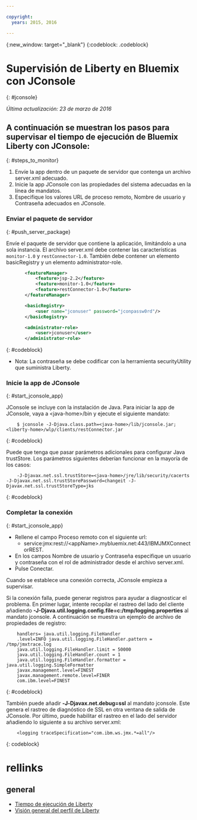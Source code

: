 ```yaml
---

copyright:
  years: 2015, 2016

---
```


{:new_window: target="_blank"}
{:codeblock: .codeblock}

# Supervisión de Liberty en Bluemix con JConsole
{: #jconsole}

*Última actualización: 23 de marzo de 2016*

## A continuación se muestran los pasos para supervisar el tiempo de ejecución de Bluemix Liberty con JConsole:
{: #steps_to_monitor}

1. Envíe la app dentro de un paquete de servidor que contenga un archivo server.xml adecuado.
2. Inicie la app JConsole con las propiedades del sistema adecuadas en la línea de mandatos.
3. Especifique los valores URL de proceso remoto, Nombre de usuario y Contraseña adecuados en JConsole.

### Enviar el paquete de servidor
{: #push_server_package}

Envíe el paquete de servidor que contiene la aplicación, limitándolo a una sola instancia. El archivo server.xml debe contener las características `monitor-1.0` y `restConnector-1.0`. También debe contener un elemento basicRegistry y un elemento administrator-role.
```xml
       <featureManager>
           <feature>jsp-2.2</feature>
           <feature>monitor-1.0</feature>
           <feature>restConnector-1.0</feature>
       </featureManager>

       <basicRegistry>
           <user name="jconuser" password="jconpassw0rd"/>
       </basicRegistry>

       <administrator-role>
           <user>jconuser</user>
       </administrator-role>
```
{: #codeblock}

   * Nota: La contraseña se debe codificar con la herramienta securityUtility que suministra Liberty.

### Inicie la app de JConsole
{: #start_jconsole_app}

JConsole se incluye con la instalación de Java. Para iniciar la app de JConsole, vaya a &lt;java-home&gt;/bin y ejecute el siguiente mandato:
```
    $ jconsole -J-Djava.class.path=<java-home>/lib/jconsole.jar;<liberty-home>/wlp/clients/restConnector.jar
```
{: #codeblock}

Puede que tenga que pasar parámetros adicionales para configurar Java trustStore. Los parámetros siguientes deberían funcionar en la mayoría de los casos:
```
    -J-Djavax.net.ssl.trustStore=<java-home>/jre/lib/security/cacerts -J-Djavax.net.ssl.trustStorePassword=changeit -J-Djavax.net.ssl.trustStoreType=jks
```
{: #codeblock}

### Completar la conexión
{: #start_jconsole_app}
  * Rellene el campo Proceso remoto con el siguiente url:
    * service:jmx:rest://&lt;appName&gt;.mybluemix.net:443/IBMJMXConnectorREST.
  *  En los campos Nombre de usuario y Contraseña especifique un usuario y contraseña con el rol de administrador desde el archivo server.xml.
  * Pulse Conectar.

Cuando se establece una conexión correcta, JConsole empieza a supervisar.

Si la conexión falla, puede generar registros para ayudar a diagnosticar el problema.  En primer lugar, intente recopilar el rastreo del lado del cliente añadiendo **-J-Djava.util.logging.config.file=c:/tmp/logging.properties** al mandato jconsole.
A continuación se muestra un ejemplo de archivo de propiedades de registro:
```
    handlers= java.util.logging.FileHandler
    .level=INFO java.util.logging.FileHandler.pattern = /tmp/jmxtrace.log
    java.util.logging.FileHandler.limit = 50000
    java.util.logging.FileHandler.count = 1
    java.util.logging.FileHandler.formatter = java.util.logging.SimpleFormatter
    javax.management.level=FINEST
    javax.management.remote.level=FINER
    com.ibm.level=FINEST
```
{: #codeblock}

También puede añadir <b>&dash;J&dash;Djavax.net.debug=ssl</b> al mandato jconsole. Este genera el rastreo de diagnóstico de SSL en otra ventana de salida de JConsole.  Por último, puede habilitar el rastreo en el lado del servidor añadiendo lo siguiente a su archivo server.xml:
```
    <logging traceSpecification="com.ibm.ws.jmx.*=all"/>
```
{: codeblock}

# rellinks
## general
* [Tiempo de ejecución de Liberty](index.html)
* [Visión general del perfil de Liberty](http://www-01.ibm.com/support/knowledgecenter/SSAW57_8.5.5/com.ibm.websphere.wlp.nd.doc/ae/cwlp_about.html)
